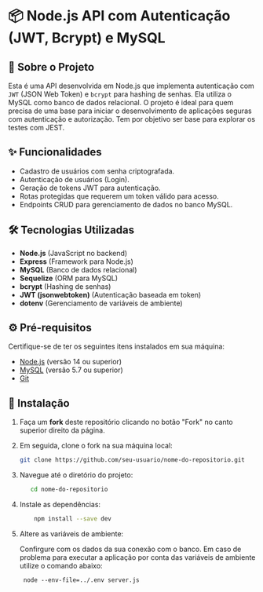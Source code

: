 # 📦 Node.js API com Autenticação (JWT, Bcrypt) e MySQL


## 📖 Sobre o Projeto
Esta é uma API desenvolvida em Node.js que implementa autenticação com `JWT` (JSON Web Token) e `bcrypt` para hashing de senhas. Ela utiliza o MySQL como banco de dados relacional. O projeto é ideal para quem precisa de uma base para iniciar o desenvolvimento de aplicações seguras com autenticação e autorização. Tem por objetivo ser base para explorar os testes com JEST. 

## ✨ Funcionalidades
- Cadastro de usuários com senha criptografada.
- Autenticação de usuários (Login).
- Geração de tokens JWT para autenticação.
- Rotas protegidas que requerem um token válido para acesso.
- Endpoints CRUD para gerenciamento de dados no banco MySQL.

## 🛠 Tecnologias Utilizadas
- **Node.js** (JavaScript no backend)
- **Express** (Framework para Node.js)
- **MySQL** (Banco de dados relacional)
- **Sequelize** (ORM para MySQL)
- **bcrypt** (Hashing de senhas)
- **JWT (jsonwebtoken)** (Autenticação baseada em token)
- **dotenv** (Gerenciamento de variáveis de ambiente)

## ⚙️ Pré-requisitos
Certifique-se de ter os seguintes itens instalados em sua máquina:
- [Node.js](https://nodejs.org/) (versão 14 ou superior)
- [MySQL](https://www.mysql.com/downloads/) (versão 5.7 ou superior)
- [Git](https://git-scm.com/)

## 🚀 Instalação
1. Faça um **fork** deste repositório clicando no botão "Fork" no canto superior direito da página.

2. Em seguida, clone o fork na sua máquina local:

    ```bash
    git clone https://github.com/seu-usuario/nome-do-repositorio.git
    ```

3. Navegue até o diretório do projeto:

    ```bash
       cd nome-do-repositorio
    ```

4. Instale as dependências:

    ```bash
        npm install --save dev
    ```

5. Altere as variáveis de ambiente:

    Confirgure com os dados da sua conexão com o banco. Em caso de problema para executar a aplicação por conta das variáveis de ambiente utilize o comando abaixo:

    ```
     node --env-file=../.env server.js
    ```
    

